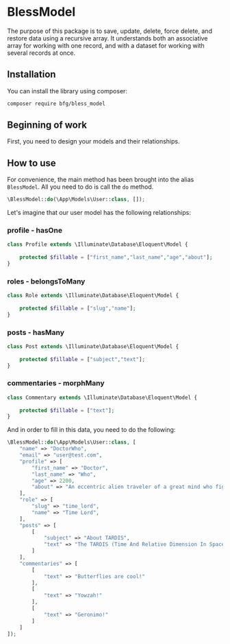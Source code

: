 # BlessModelThe purpose of this package is to save, update, delete, force delete, and restore data using a recursive array. It understands both an associative array for working with one record, and with a dataset for working with several records at once.## InstallationYou can install the library using composer:```bashcomposer require bfg/bless_model```## Beginning of workFirst, you need to design your models and their relationships.## How to useFor convenience, the main method has been brought into the alias `BlessModel`. All you need to do is call the `do` method.```php\BlessModel::do(\App\Models\User::class, []);```Let's imagine that our user model has the following relationships:### profile - hasOne```phpclass Profile extends \Illuminate\Database\Eloquent\Model {       protected $fillable = ["first_name","last_name","age","about"];}```### roles - belongsToMany```phpclass Role extends \Illuminate\Database\Eloquent\Model {       protected $fillable = ["slug","name"];}```### posts - hasMany```phpclass Post extends \Illuminate\Database\Eloquent\Model {       protected $fillable = ["subject","text"];}```### commentaries - morphMany```phpclass Commentary extends \Illuminate\Database\Eloquent\Model {       protected $fillable = ["text"];}```And in order to fill in this data, you need to do the following:```php\BlessModel::do(\App\Models\User::class, [    "name" => "DoctorWho",    "email" => "user@test.com",    "profile" => [        "first_name" => "Doctor",        "last_name" => "Who",        "age" => 2200,        "about" => "An eccentric alien traveler of a great mind who fights injustice."    ],    "role" => [        "slug" => "time_lord",        "name" => "Time Lord",    ],    "posts" => [        [            "subject" => "About TARDIS",            "text" => "The TARDIS (Time And Relative Dimension In Space) is a time machine and spacecraft that appears in the British science fiction television series Doctor Who and its various spin-offs."        ]           ],    "commentaries" => [        [            "text" => "Butterflies are cool!"        ],        [            "text" => "Yowzah!"        ],        [            "text" => "Geronimo!"        ]    ]]);```